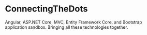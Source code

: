 # ConnectingTheDots
Angular, ASP.NET Core, MVC, Entity Framework Core, and Bootstrap application sandbox. Bringing all these technologies together. 
